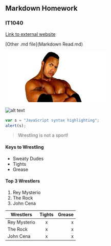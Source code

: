 ## Markdown Homework
### IT1040

[Link to external website](https://github.com/16schmittm/1040)

[Other .md file](Markdown Read.md)


![alt text](The_Rock.jpg "fdfh")

![alt text](https://www.wrestlezone.com/assets/uploads/2018/06/WWE2K19_Roster_Rey_Mysterio-copy.jpg)

```javascript
var s = "JavaScript syntax highlighting";
alert(s);
```

> Wrestling is not a sport!

#### Keys to Wrestling
* Sweaty Dudes
* Tights
* Grease

#### Top 3 Wrestlers

1. Rey Mysterio
2. The Rock
3. John Cena

| Wrestlers     | Tights        | Grease|
| ------------- |:-------------:| -----:|
| Rey Mysterio  | x             |   x   |
| The Rock      | x             |   x   |
| John Cena     | x             |   x   |
